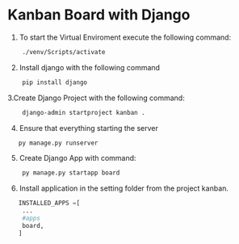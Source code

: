 # Kanban Board with Django

1. To start the Virtual Enviroment execute the following command: 
```bash
    ./venv/Scripts/activate
```

2. Install django with the following command
```bash
    pip install django
```

3.Create Django Project with the following command:
```bash
    django-admin startproject kanban .
``` 

4. Ensure that everything starting the server
```bash
   py manage.py runserver
```

5. Create Django App with command:
```bash
    py manage.py startapp board
```

6. Install application in the setting folder from the project kanban. 
```py
   INSTALLED_APPS =[
    ...
    #apps
    board,
   ]
```